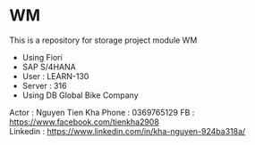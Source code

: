 # WM
This is a repository for storage project module WM  
- Using Fiori
- SAP S/4HANA
- User : LEARN-130
- Server : 316
- Using DB Global Bike Company

Actor : Nguyen Tien Kha
Phone : 0369765129
FB : https://www.facebook.com/tienkha2908  
Linkedin : https://www.linkedin.com/in/kha-nguyen-924ba318a/

